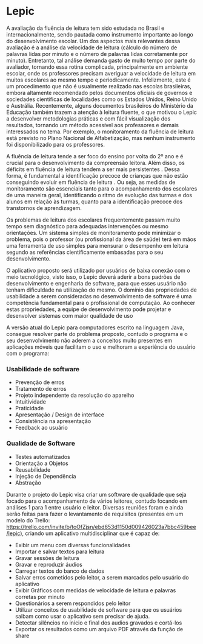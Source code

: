 # Lepic

A avaliação da fluência de leitura tem sido estudada no Brasil e internacionalmente, sendo pautada como instrumento importante ao longo do desenvolvimento escolar. Um dos aspectos mais relevantes dessa avaliação é a análise da velocidade de leitura (cálculo do número de palavras lidas por minuto e o número de palavras lidas corretamente por minuto). Entretanto, tal análise demanda gasto de muito tempo por parte do avaliador, tornando essa rotina complicada, principalmente em ambiente escolar, onde os professores precisam averiguar a velocidade de leitura em muitos escolares ao mesmo tempo e periodicamente. Infelizmente, este é um procedimento que não é usualmente realizado nas escolas brasileiras, embora altamente recomendado pelos documentos oficiais de governos e sociedades científicas de localidades como os Estados Unidos, Reino Unido e Austrália. Recentemente, alguns documentos brasileiros do Ministério da Educação também trazem a atenção à leitura fluente, o que motivou o Lepic a desenvolver metodologias práticas e com fácil visualização dos resultados, tornando um método acessível aos professores e demais interessados no tema. Por exemplo, o monitoramento da fluência de leitura está previsto no Plano Nacional de Alfabetização, mas nenhum instrumento foi disponibilizado para os professores.

A fluência de leitura tende a ser foco do ensino por volta do 2º ano e é crucial para o desenvolvimento da compreensão leitora. Além disso, os déficits em fluência de leitura tendem a ser mais persistentes . Dessa forma, é fundamental a identificação precoce de crianças que não estão conseguindo evoluir em fluência de leitura . Ou seja, as medidas de monitoramento são essenciais tanto para o acompanhamento dos escolares de uma maneira geral, identificando o ritmo de evolução das turmas e dos alunos em relação às turmas, quanto para a identificação precoce dos transtornos de aprendizagem.

Os problemas de leitura dos escolares frequentemente passam muito tempo sem diagnóstico para adequadas intervenções ou mesmo orientações. Um sistema simples de monitoramento pode minimizar o problema, pois o professor (ou profissional da área de saúde) terá em mãos uma ferramenta de uso simples para mensurar o desempenho em leitura segundo as referências cientificamente embasadas para o seu desenvolvimento.

O aplicativo proposto será utilizado por usuários de baixa conexão com o meio tecnológico, visto isso, o Lepic deverá aderir a bons padrões de desenvolvimento e engenharia de software, para que esses usuário não tenham dificuldade na utilização do mesmo. O domínio das propriedades de usabilidade a serem consideradas no
desenvolvimento de software é uma competência fundamental para o profissional de
computação. Ao conhecer estas propriedades, a equipe de desenvolvimento pode
projetar e desenvolver sistemas com maior qualidade de uso

 A versão atual do Lepic para computadores escrito na linguagem Java, consegue resolver parte do problema proposto, contudo o programa e o seu desenvolvimento não aderem a conceitos muito presentes em aplicações móveis que facilitam o uso e melhoram a experiência do usuário com o programa:

### Usabilidade de software
  * Prevenção de erros
  * Tratamento de erros
  * Projeto independente da resolução do aparelho
  * Intuitividade 
  * Praticidade
  * Apresentação / Design de interface
  * Consistência na apresentação
  * Feedback ao usuário

 ### Qualidade de Software 
  * Testes automatizados
  * Orientação a Objetos
  * Reusabilidade
  * Injeção de Dependência
  * Abstração


Durante o projeto do Lepic visa criar um software de qualidade que seja focado para o acompanhamento de vários leitores, contudo focando em análises 1 para 1 entre usuário e leitor. Diversas reuniões foram e ainda serão feitas para fazer o levantamento de requisitos (presentes em um modelo do Trello: https://trello.com/invite/b/toOfZjsn/ebd653d1150d009426023a7bbc459bee/lepic), criando um aplicativo multidisciplinar que é capaz de:

 * Exibir um menu com diversas funcionalidades
 * Importar e salvar textos para leitura
 * Gravar sessões de leitura 
 * Gravar e reproduzir áudios
 * Carregar textos do banco de dados
 * Salvar erros cometidos pelo leitor, a serem marcados pelo usuário do aplicativo
 * Exibir Gráficos com medidas de velocidade de leitura e palavras corretas por minuto
 * Questionários a serem respondidos pelo leitor
 * Utilizar conceitos de usabilidade de software para que os usuários saibam como usar o aplicativo sem precisar de ajuda.
 * Detectar silêncios no inicio e final dos audios gravados e cortá-los 
 * Exportar os resultados como um arquivo PDF através da função de share
